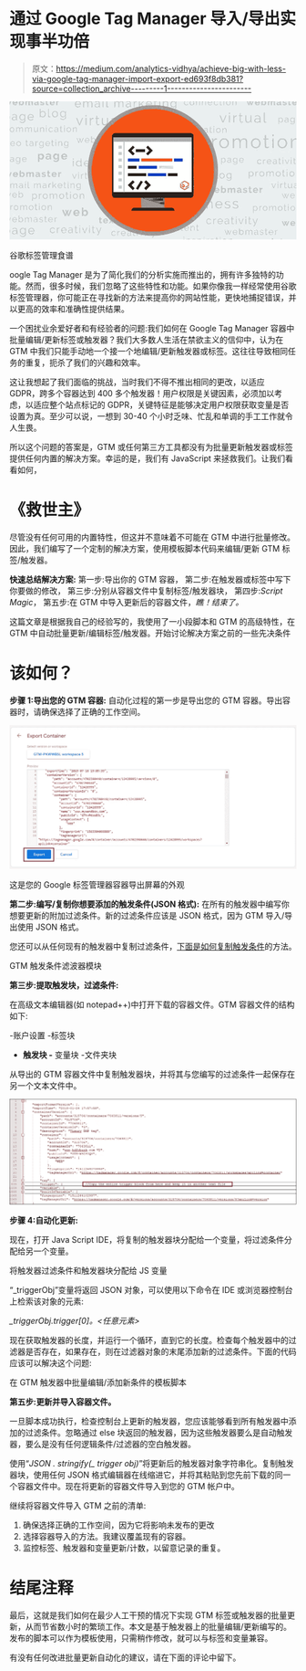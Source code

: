 # 通过 Google Tag Manager 导入/导出实现事半功倍

> 原文：<https://medium.com/analytics-vidhya/achieve-big-with-less-via-google-tag-manager-import-export-ed693f8db381?source=collection_archive---------1----------------------->

![](img/b53dc40b66b27c2d9c145e5a14b982d3.png)

谷歌标签管理食谱

oogle Tag Manager 是为了简化我们的分析实施而推出的，拥有许多独特的功能。然而，很多时候，我们忽略了这些特性和功能。如果你像我一样经常使用谷歌标签管理器，你可能正在寻找新的方法来提高你的网站性能，更快地捕捉错误，并以更高的效率和准确性提供结果。

一个困扰业余爱好者和有经验者的问题:我们如何在 Google Tag Manager 容器中批量编辑/更新标签或触发器？我们大多数人生活在禁欲主义的信仰中，认为在 GTM 中我们只能手动地一个接一个地编辑/更新触发器或标签。这往往导致相同任务的重复，扼杀了我们的兴趣和效率。

这让我想起了我们面临的挑战，当时我们不得不推出相同的更改，以适应 GDPR，跨多个容器达到 400 多个触发器！用户权限是关键因素，必须加以考虑，以适应整个站点标记的 GDPR，关键特征是能够决定用户权限获取变量是否设置为真。至少可以说，一想到 30-40 个小时乏味、忙乱和单调的手工工作就令人生畏。

所以这个问题的答案是，GTM 或任何第三方工具都没有为批量更新触发器或标签提供任何内置的解决方案。幸运的是，我们有 JavaScript 来拯救我们。让我们看看如何，

# **《救世主》**

尽管没有任何可用的内置特性，但这并不意味着不可能在 GTM 中进行批量修改。因此，我们编写了一个定制的解决方案，使用模板脚本代码来编辑/更新 GTM 标签/触发器。

**快速总结解决方案:**
第一步:导出你的 GTM 容器，
第二步:在触发器或标签中写下你要做的修改，
第三步:分别从容器文件中复制标签/触发器块，
第四步:*Script Magic*，
第五步:在 GTM 中导入更新后的容器文件，*瞧！结束了。*

这篇文章是根据我自己的经验写的，我使用了一小段脚本和 GTM 的高级特性，在 GTM 中自动批量更新/编辑标签/触发器。开始讨论解决方案之前的一些先决条件

# **该如何？**

**步骤 1:导出您的 GTM 容器:** 自动化过程的第一步是导出您的 GTM 容器。导出容器时，请确保选择了正确的工作空间。

![](img/f650133f0b80fbb3436a0081d8109328.png)

这是您的 Google 标签管理器容器导出屏幕的外观

**第二步:编写/复制你想要添加的触发条件(JSON 格式):** 在所有的触发器中编写你想要更新的附加过滤条件。新的过滤条件应该是 JSON 格式，因为 GTM 导入/导出使用 JSON 格式。

您还可以从任何现有的触发器中复制过滤条件，[下面是如何复制触发条件](https://github.com/analytics-jiten/gtm_bulk_update/blob/master/create_new_trigger_condition)的方法。

GTM 触发条件滤波器模块

**第三步:提取触发块，过滤条件:**

在高级文本编辑器(如 notepad++)中打开下载的容器文件。GTM 容器文件的结构如下:

-账户设置
-标签块
- **触发块
-** 变量块
-文件夹块

从导出的 GTM 容器文件中复制触发器块，并将其与您编写的过滤条件一起保存在另一个文本文件中。

![](img/ce6e559d12c78707fc616b61c3f05848.png)

**步骤 4:自动化更新:**

现在，打开 Java Script IDE，将复制的触发器块分配给一个变量，将过滤条件分配给另一个变量。

将触发器过滤条件和触发器块分配给 JS 变量

“_triggerObj”变量将返回 JSON 对象，可以使用以下命令在 IDE 或浏览器控制台上检索该对象的元素:

*_triggerObj.trigger[0]。<任意元素>*

现在获取触发器的长度，并运行一个循环，直到它的长度。检查每个触发器中的过滤器是否存在，如果存在，则在过滤器对象的末尾添加新的过滤条件。下面的代码应该可以解决这个问题:

在 GTM 触发器中批量编辑/添加新条件的模板脚本

**第五步:更新并导入容器文件。**

一旦脚本成功执行，检查控制台上更新的触发器，您应该能够看到所有触发器中添加的过滤条件。忽略通过 else 块返回的触发器，因为这些触发器要么是自动触发器，要么是没有任何逻辑条件/过滤器的空白触发器。

使用“*JSON . stringify(_ trigger obj)*”将更新后的触发器对象字符串化。复制触发器块，使用任何 JSON 格式编辑器在线缩进它，并将其粘贴到您先前下载的同一个容器文件中。现在将更新的容器文件导入到您的 GTM 帐户中。

继续将容器文件导入 GTM 之前的清单:

1.  确保选择正确的工作空间，因为它将影响未发布的更改
2.  选择容器导入的方法。我建议覆盖现有的容器。
3.  监控标签、触发器和变量更新/计数，以留意记录的重复。

# **结尾注释**

最后，这就是我们如何在最少人工干预的情况下实现 GTM 标签或触发器的批量更新，从而节省数小时的繁琐工作。本文是基于触发器上的批量编辑/更新编写的。发布的脚本可以作为模板使用，只需稍作修改，就可以与标签和变量兼容。

有没有任何改进批量更新自动化的建议，请在下面的评论中留下。